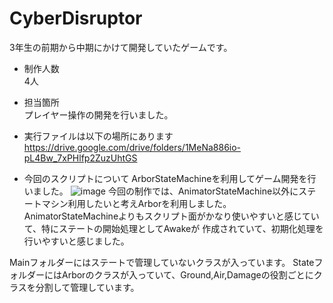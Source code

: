 # CyberDisruptor
3年生の前期から中期にかけて開発していたゲームです。

- 制作人数  
4人  

- 担当箇所  
プレイヤー操作の開発を行いました。  

- 実行ファイルは以下の場所にあります  
https://drive.google.com/drive/folders/1MeNa886io-pL4Bw_7xPHlfp2ZuzUhtGS

- 今回のスクリプトについて
ArborStateMachineを利用してゲーム開発を行いました。
![image](https://github.com/user-attachments/assets/d5fa1398-bd63-4449-9752-059aec72fa45)
今回の制作では、AnimatorStateMachine以外にステートマシン利用したいと考えArborを利用しました。
AnimatorStateMachineよりもスクリプト面がかなり使いやすいと感じていて、特にステートの開始処理としてAwakeが
作成されていて、初期化処理を行いやすいと感じました。

Mainフォルダーにはステートで管理していないクラスが入っています。
StateフォルダーにはArborのクラスが入っていて、Ground,Air,Damageの役割ごとにクラスを分割して管理しています。
